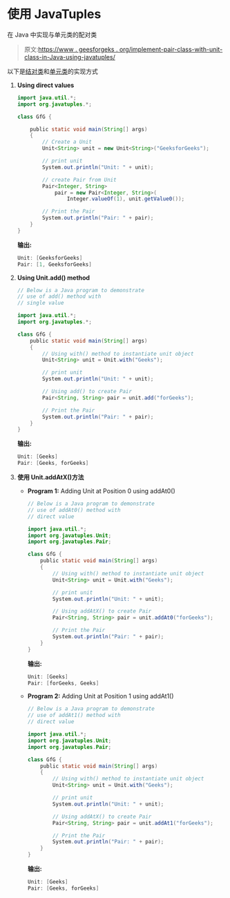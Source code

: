 # 使用 JavaTuples

在 Java 中实现与单元类的配对类

> 原文:[https://www . geesforgeks . org/implement-pair-class-with-unit-class-in-Java-using-javatuples/](https://www.geeksforgeeks.org/implement-pair-class-with-unit-class-in-java-using-javatuples/)

以下是[结对类](https://www.geeksforgeeks.org/pair-class-in-java-tuples/)和[单元类](https://www.geeksforgeeks.org/unit-class-in-java-tuples/)的实现方式

1.  **Using direct values**

    ```java
    import java.util.*;
    import org.javatuples.*;

    class GfG {

        public static void main(String[] args)
        {
            // Create a Unit
            Unit<String> unit = new Unit<String>("GeeksforGeeks");

            // print unit
            System.out.println("Unit: " + unit);

            // create Pair from Unit
            Pair<Integer, String>
                pair = new Pair<Integer, String>(
                    Integer.valueOf(1), unit.getValue0());

            // Print the Pair
            System.out.println("Pair: " + pair);
        }
    }
    ```

    **输出:**

    ```java
    Unit: [GeeksforGeeks]
    Pair: [1, GeeksforGeeks]

    ```

2.  **Using Unit.add() method**

    ```java
    // Below is a Java program to demonstrate
    // use of add() method with
    // single value

    import java.util.*;
    import org.javatuples.*;

    class GfG {
        public static void main(String[] args)
        {
            // Using with() method to instantiate unit object
            Unit<String> unit = Unit.with("Geeks");

            // print unit
            System.out.println("Unit: " + unit);

            // Using add() to create Pair
            Pair<String, String> pair = unit.add("forGeeks");

            // Print the Pair
            System.out.println("Pair: " + pair);
        }
    }
    ```

    **输出:**

    ```java
    Unit: [Geeks]
    Pair: [Geeks, forGeeks]

    ```

3.  **使用 Unit.addAtX()方法**
    *   **Program 1:** Adding Unit at Position 0 using addAt0()

        ```java
        // Below is a Java program to demonstrate
        // use of addAt0() method with
        // direct value

        import java.util.*;
        import org.javatuples.Unit;
        import org.javatuples.Pair;

        class GfG {
            public static void main(String[] args)
            {
                // Using with() method to instantiate unit object
                Unit<String> unit = Unit.with("Geeks");

                // print unit
                System.out.println("Unit: " + unit);

                // Using addAtX() to create Pair
                Pair<String, String> pair = unit.addAt0("forGeeks");

                // Print the Pair
                System.out.println("Pair: " + pair);
            }
        }
        ```

        **输出:**

        ```java
        Unit: [Geeks]
        Pair: [forGeeks, Geeks]

        ```

    *   **Program 2:** Adding Unit at Position 1 using addAt1()

        ```java
        // Below is a Java program to demonstrate
        // use of addAt1() method with
        // direct value

        import java.util.*;
        import org.javatuples.Unit;
        import org.javatuples.Pair;

        class GfG {
            public static void main(String[] args)
            {
                // Using with() method to instantiate unit object
                Unit<String> unit = Unit.with("Geeks");

                // print unit
                System.out.println("Unit: " + unit);

                // Using addAtX() to create Pair
                Pair<String, String> pair = unit.addAt1("forGeeks");

                // Print the Pair
                System.out.println("Pair: " + pair);
            }
        }
        ```

        **输出:**

        ```java
        Unit: [Geeks]
        Pair: [Geeks, forGeeks]

        ```